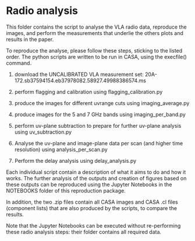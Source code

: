 # Radio analysis 

This folder contains the script to analyse the VLA radio data, reproduce the images, and perform the measurements that underlie the others plots and results in the paper.

To reproduce the analyse, please follow these steps, sticking to the listed order. The python scripts are written to be run in CASA, using the execfile() command. 

1) download the UNCALIBRATED VLA measurement set: 20A-172.sb37594154.eb37978082.58927.49988386574.ms

2) perform flagging and calibration using flagging_calibration.py

3) produce the images for different uvrange cuts using imaging_average.py

4) produce images for the 5 and 7 GHz bands using imaging_per_band.py

5) perform uv-plane subtraction to prepare for further uv-plane analysis using uv_subtraction.py

6) Analyse the uv-plane and image-plane data per scan (and higher time resolution) using analysis_per_scan.py

7) Perform the delay analysis using delay_analysis.py

Each individual script contain a description of what it aims to do and how it works. The further analysis of the outputs and creation of figures based on these outputs can be reproduced using the Jupyter Notebooks in the NOTEBOOKS folder of this reproduction package.

In addition, the two .zip files contain all CASA images and CASA .cl files (component lists) that are also produced by the scripts, to compare the results. 

Note that the Jupyter Notebooks can be executed without re-performing these radio analysis steps: their folder contains all required data.


